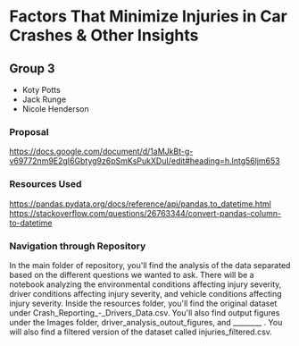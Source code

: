 # Factors That Minimize Injuries in Car Crashes & Other Insights
## Group 3
<ul>
  <li>Koty Potts</li>
  <li>Jack Runge</li>
  <li>Nicole Henderson</li>
</ul>

### Proposal
https://docs.google.com/document/d/1aMJkBt-g-v69772nm9E2gI6Gbtyg9z6pSmKsPukXDuI/edit#heading=h.lntg56ljm653

### Resources Used
https://pandas.pydata.org/docs/reference/api/pandas.to_datetime.html
https://stackoverflow.com/questions/26763344/convert-pandas-column-to-datetime

### Navigation through Repository
In the main folder of repository, you'll find the analysis of the data separated based on the different questions we wanted to ask. There will be a notebook analyzing the environmental conditions affecting injury severity, driver conditions affecting injury severity, and vehicle conditions affecting injury severity. Inside the resources folder, you'll find the original dataset under Crash_Reporting_-_Drivers_Data.csv. You'll also find output figures under the Images folder, driver_analysis_outout_figures, and ________ . You will also find a filtered version of the dataset called injuries_filtered.csv. 
